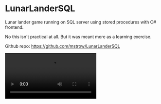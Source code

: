 # LunarLanderSQL

Lunar lander game running on SQL server using stored procedures with C# frontend.

No this isn't practical at all. But it was meant more as a learning exercise.

Github repo: https://github.com/mstrow/LunarLanderSQL



<video controls>
  <source src="https://user-images.githubusercontent.com/38768048/201029882-e7c3eeb6-9604-48ca-9b6a-e80b897296dc.mp4" type="video/mp4">
  Your browser does not support the video tag.
</video> 

